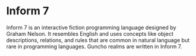 # Inform 7

Inform 7 is an interactive fiction programming language designed by Graham Nelson. It resembles English and uses concepts like object descriptions, relations, and rules that are common in natural language but rare in programming languages.
Guncho realms are written in Inform 7.